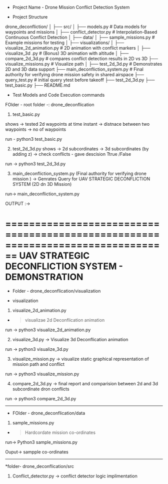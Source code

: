 

* Project Name - Drone Mission Conflict Detection System 

* Project Structure

drone_deconfliction/
│
├── src/
│   ├── models.py                # Data models for waypoints and missions
│   ├── conflict_detector.py     # Interpolation-Based Continuous Conflict Detection
│
├── data/
│   ├── sample_missions.py       # Example missions for testing
│
├── visualizations/
│   ├── visualize_2d_animation.py   # 2D animation with conflict markers
│   ├── visualize_3d .py    # (Bonus) 3D animation with  altitude
│   ├── compare_2d_3d.py     #  compares conflict detection results in 2D vs 3D 
├── visualize_missions.py     # Visualize path 
│
├── test_2d_3d.py                # Demonstrates 2D and 3D data support
├── main_deconfliction_system.py # Final authority for verifying drone mission safety in shared airspace
├── query_test.py                # initial query ytest before takeoff
├── test_2d_3d.py 
├── test_basic.py
├── README.md

* Test Models  and Code Execution commands 

FOlder - root folder -:  drone_deconflication

1. test_basic.py 

shows 
 -> tested 2d waypoints at time instant 
 -> distnace between two waypoints
 -> no of waypoints

 run - python3 test_basic.py

 2. test_2d_3d.py
 shows
 -> 2d subcordinates
 -> 3d subcordinates (by adding z)
 -> check conflicts - gave descision Ttrue /False

 run -> python3 test_2d_3d.py

 3. main_deconfliction_system.py 
 (Final authority for verifying drone mission )
-> Genrates Query for UAV STRATEGIC DECONFLICTION SYSTEM (2D dn 3D Mission)

run-> main_deconfliction_system.py 

OUTPUT :->

================================================================================
UAV STRATEGIC DECONFLICTION SYSTEM - DEMONSTRATION
================================================================================


* Folder - drone_deconflication/visualization 

* visualization

1. visualize_2d_animation.py
- > visualizae 2d Deconflication animation

run -> python3  visualize_2d_animation.py

2. visualize_3d.py
-> Visualize 3d Deconflication animation

run -> python3 visualize_3d.py

3. visualize_mission.py
-> visualize static graphical representation of mission path and conflict

run -> python3 visualize_mission.py

4. compare_2d_3d.py
-> final report and comparision between 2d and 3d subcordinate dron conflicts

run -> python3 compare_2d_3d.py

******************************************************************************
* FOlder - drone_deconflication/data

1. sample_missions.py
- >  Hardcordate mission co-ordinates

run-> Python3 sample_missions.py

Ouput-> sampple co-ordinates

***********************************************************************************
*folder- drone_deconflication/src
1. Conflict_detector.py
 -> conflict detector logic implimentation 







